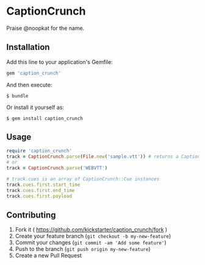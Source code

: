 # CaptionCrunch

Praise @noopkat for the name.

## Installation

Add this line to your application's Gemfile:

```ruby
gem 'caption_crunch'
```

And then execute:

    $ bundle

Or install it yourself as:

    $ gem install caption_crunch

## Usage

```ruby
require 'caption_crunch'
track = CaptionCrunch.parse(File.new('sample.vtt')) # returns a CaptionCrunch::Track instance
# or
track = CaptionCrunch.parse('WEBVTT')

# track.cues is an array of CaptionCrunch::Cue instances
track.cues.first.start_time
track.cues.first.end_time
track.cues.first.payload
```

## Contributing

1. Fork it ( https://github.com/kickstarter/caption_crunch/fork )
2. Create your feature branch (`git checkout -b my-new-feature`)
3. Commit your changes (`git commit -am 'Add some feature'`)
4. Push to the branch (`git push origin my-new-feature`)
5. Create a new Pull Request
